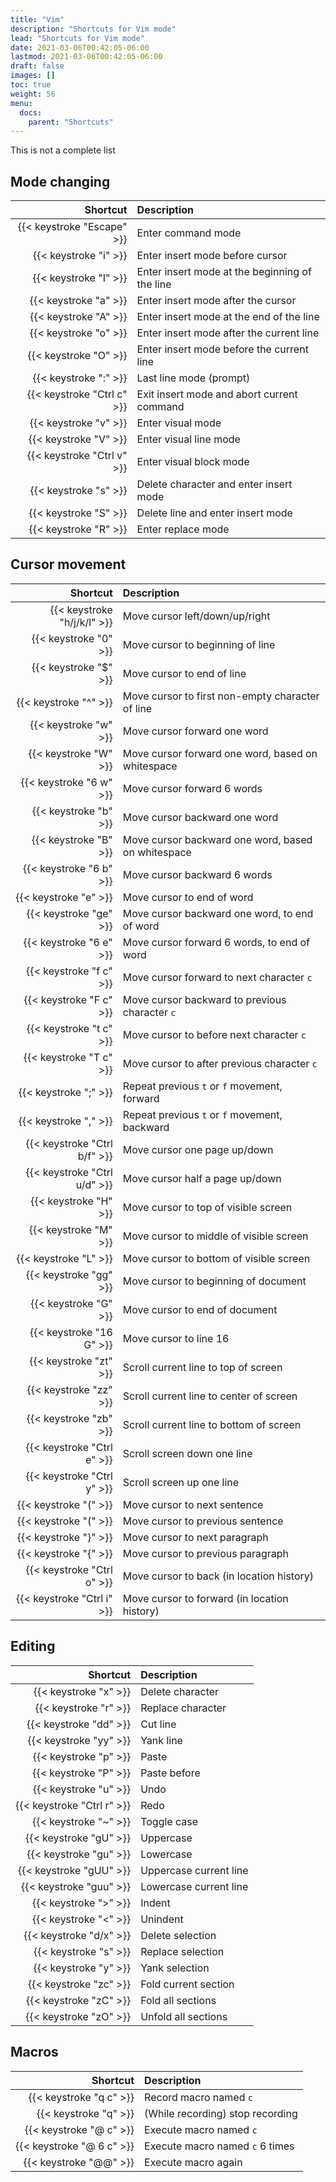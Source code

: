 ```yaml
---
title: "Vim"
description: "Shortcuts for Vim mode"
lead: "Shortcuts for Vim mode"
date: 2021-03-06T00:42:05-06:00
lastmod: 2021-03-06T00:42:05-06:00
draft: false
images: []
toc: true
weight: 56
menu: 
  docs:
    parent: "Shortcuts"
---
```


This is not a complete list

## Mode changing

<div class="table">

Shortcut | Description
---: | :---
{{< keystroke "Escape" >}} | Enter command mode
{{< keystroke "i" >}} | Enter insert mode before cursor
{{< keystroke "I" >}} | Enter insert mode at the beginning of the line
{{< keystroke "a" >}} | Enter insert mode after the cursor
{{< keystroke "A" >}} | Enter insert mode at the end of the line
{{< keystroke "o" >}} | Enter insert mode after the current line
{{< keystroke "O" >}} | Enter insert mode before the current line
{{< keystroke ":" >}} | Last line mode (prompt)
{{< keystroke "Ctrl c" >}} | Exit insert mode and abort current command
{{< keystroke "v" >}} | Enter visual mode
{{< keystroke "V" >}} | Enter visual line mode
{{< keystroke "Ctrl v" >}} | Enter visual block mode
{{< keystroke "s" >}} | Delete character and enter insert mode
{{< keystroke "S" >}} | Delete line and enter insert mode
{{< keystroke "R" >}} | Enter replace mode
</div>

## Cursor movement

<div class="table">

Shortcut | Description
---: | :---
{{< keystroke "h/j/k/l" >}} | Move cursor left/down/up/right
{{< keystroke "0" >}} | Move cursor to beginning of line
{{< keystroke "$" >}} | Move cursor to end of line
{{< keystroke "^" >}} | Move cursor to first non-empty character of line
{{< keystroke "w" >}} | Move cursor forward one word
{{< keystroke "W" >}} | Move cursor forward one word, based on whitespace
{{< keystroke "6 w" >}} | Move cursor forward 6 words
{{< keystroke "b" >}} | Move cursor backward one word
{{< keystroke "B" >}} | Move cursor backward one word, based on whitespace
{{< keystroke "6 b" >}} | Move cursor backward 6 words
{{< keystroke "e" >}} | Move cursor to end of word
{{< keystroke "ge" >}} | Move cursor backward one word, to end of word
{{< keystroke "6 e" >}} | Move cursor forward 6 words, to end of word
{{< keystroke "f c" >}} | Move cursor forward to next character `c`
{{< keystroke "F c" >}} | Move cursor backward to previous character `c`
{{< keystroke "t c" >}} | Move cursor to before next character `c`
{{< keystroke "T c" >}} | Move cursor to after previous character `c`
{{< keystroke ";" >}} | Repeat previous `t` or `f` movement, forward
{{< keystroke "," >}} | Repeat previous `t` or `f` movement, backward
{{< keystroke "Ctrl b/f" >}} | Move cursor one page up/down
{{< keystroke "Ctrl u/d" >}} | Move cursor half a page up/down
{{< keystroke "H" >}} | Move cursor to top of visible screen
{{< keystroke "M" >}} | Move cursor to middle of visible screen
{{< keystroke "L" >}} | Move cursor to bottom of visible screen
{{< keystroke "gg" >}} | Move cursor to beginning of document
{{< keystroke "G" >}} | Move cursor to end of document
{{< keystroke "16 G" >}} | Move cursor to line 16
{{< keystroke "zt" >}} | Scroll current line to top of screen
{{< keystroke "zz" >}} | Scroll current line to center of screen
{{< keystroke "zb" >}} | Scroll current line to bottom of screen
{{< keystroke "Ctrl e" >}} | Scroll screen down one line
{{< keystroke "Ctrl y" >}} | Scroll screen up one line
{{< keystroke "(" >}} | Move cursor to next sentence
{{< keystroke "(" >}} | Move cursor to previous sentence
{{< keystroke "}" >}} | Move cursor to next paragraph
{{< keystroke "{" >}} | Move cursor to previous paragraph
{{< keystroke "Ctrl o" >}} | Move cursor to back (in location history)
{{< keystroke "Ctrl i" >}} | Move cursor to forward (in location history)

</div>

## Editing

<div class="table">

Shortcut | Description
---: | :---
{{< keystroke "x" >}} | Delete character
{{< keystroke "r" >}} | Replace character
{{< keystroke "dd" >}} | Cut line
{{< keystroke "yy" >}} | Yank line
{{< keystroke "p" >}} | Paste
{{< keystroke "P" >}} | Paste before
{{< keystroke "u" >}} | Undo
{{< keystroke "Ctrl r" >}} | Redo
{{< keystroke "~" >}} | Toggle case
{{< keystroke "gU" >}} | Uppercase
{{< keystroke "gu" >}} | Lowercase
{{< keystroke "gUU" >}} | Uppercase current line
{{< keystroke "guu" >}} | Lowercase current line
{{< keystroke ">" >}} | Indent
{{< keystroke "<" >}} | Unindent
{{< keystroke "d/x" >}} | Delete selection
{{< keystroke "s" >}} | Replace selection
{{< keystroke "y" >}} | Yank selection
{{< keystroke "zc" >}} | Fold current section
{{< keystroke "zC" >}} | Fold all sections
{{< keystroke "zO" >}} | Unfold all sections
</div>


## Macros

<div class="table">

Shortcut | Description
---: | :---
{{< keystroke "q c" >}} | Record macro named `c`
{{< keystroke "q" >}} | (While recording) stop recording
{{< keystroke "@ c" >}} | Execute macro named `c`
{{< keystroke "@ 6 c" >}} | Execute macro named `c` 6 times
{{< keystroke "@@" >}} | Execute macro again
</div>



